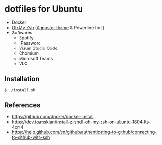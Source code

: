 # dotfiles for Ubuntu

- Docker
- [Oh My Zsh](https://github.com/ohmyzsh/ohmyzsh) ([Agnoster theme](https://github.com/agnoster/agnoster-zsh-theme) & Powerline font)
- Softwares
  - Spotify
  - 1Password
  - Visual Studio Code
  - Chomium
  - Microsoft Teams
  - VLC


## Installation

```bash
$ ./install.sh
```

## References

- https://github.com/docker/docker-install
- https://dev.to/mskian/install-z-shell-oh-my-zsh-on-ubuntu-1804-lts-4cm4
- https://help.github.com/en/github/authenticating-to-github/connecting-to-github-with-ssh
